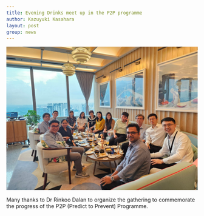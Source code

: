 ```yaml
---
title: Evening Drinks meet up in the P2P programme
author: Kazuyuki Kasahara
layout: post
group: news
---
```

 <img src="/static/img/news/VRIdrink.jpeg"  class="img-fluid">

Many thanks to Dr Rinkoo Dalan to organize the gathering to commemorate the progress of the P2P (Predict to Prevent) Programme.
